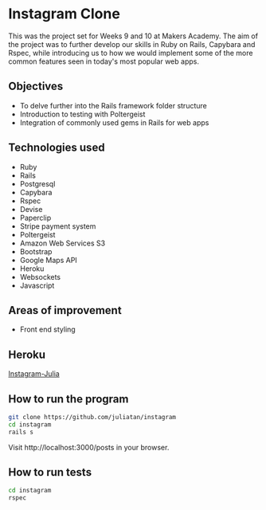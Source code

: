 Instagram Clone
===============

This was the project set for Weeks 9 and 10 at Makers Academy. 
The aim of the project was to further develop our skills in Ruby on Rails, Capybara and Rspec,
while introducing us to how we would implement some of the more common features seen in
today's most popular web apps.

Objectives
----------
- To delve further into the Rails framework folder structure
- Introduction to testing with Poltergeist
- Integration of commonly used gems in Rails for web apps

Technologies used
-----------------
- Ruby
- Rails
- Postgresql
- Capybara
- Rspec
- Devise
- Paperclip
- Stripe payment system
- Poltergeist
- Amazon Web Services S3
- Bootstrap
- Google Maps API
- Heroku
- Websockets
- Javascript

Areas of improvement
--------------------
- Front end styling

Heroku
------
[Instagram-Julia](http://instagram-julia.herokuapp.com/)

How to run the program
----------------------

```sh
git clone https://github.com/juliatan/instagram
cd instagram
rails s
```

Visit http://localhost:3000/posts in your browser.

How to run tests
----------------

```sh
cd instagram
rspec
```